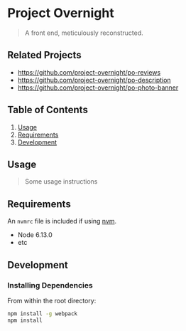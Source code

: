 # Project Overnight

> A front end, meticulously reconstructed.

## Related Projects

  - https://github.com/project-overnight/po-reviews
  - https://github.com/project-overnight/po-description
  - https://github.com/project-overnight/po-photo-banner

## Table of Contents

1. [Usage](#Usage)
1. [Requirements](#requirements)
1. [Development](#development)

## Usage

> Some usage instructions

## Requirements

An `nvmrc` file is included if using [nvm](https://github.com/creationix/nvm).

- Node 6.13.0
- etc

## Development

### Installing Dependencies

From within the root directory:

```sh
npm install -g webpack
npm install
```

